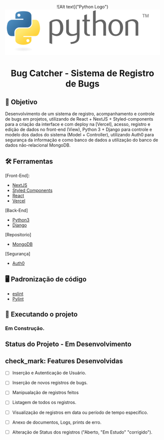 <div align="center">
	![Alt text]("Python Logo")
  <img src="./src/public/Python_logo_and_wordmark.svg">
	<h1>Bug Catcher - Sistema de Registro de Bugs</h1>
</div>

## :dart: Objetivo

Desenvolvimento de um sistema de registro, acompanhamento e controle de bugs em projetos, utilizando de React + NextJS + Styled-components para a criação da interface e com deploy na [Vercel], acesso, registro e edição de dados no front-end (View), Python 3 + Django para controle e modelo dos dados do sistema (Model + Controller), utilizando Auth0 para segurança da informação e como banco de dados a utilização do banco de dados não-relacional MongoDB.

## :hammer_and_wrench: Ferramentas

[Front-End]:
-   [NextJS](https://nextjs.org/)
-   [Styled Components](https://styled-components.com)
-   [React](https://pt-br.reactjs.org/)
-   [Vercel](https://vercel.com)

[Back-End]
-   [Python3](https://www.python.org/)
-   [Django](https://www.djangoproject.com/)

[Repositorio]
-   [MongoDB](https://www.mongodb.com/)

[Segurança]
-   [Auth0](https://auth0.com/)

## :desktop_computer: Padronização de código

-   [eslint](https://eslint.org/)
-   [Pylint](https://www.pylint.org/)


## :rocket: Executando o projeto

  <h3>Em Construção.</h3>

## Status do Projeto - Em Desenvolvimento


## check_mark: Features Desenvolvidas

-   [ ] Inserção e Autenticação de Usuário.
-   [ ] Inserção de novos registros de bugs.
-   [ ] Manipualação de registros feitos
-   [ ] Listagem de todos os registros.
-   [ ] Visualização de registros em data ou período de tempo específico.
-   [ ] Anexo de documentos, Logs, prints de erro.
-   [ ] Alteração de Status dos registros ("Aberto, "Em Estudo" "corrigido").


